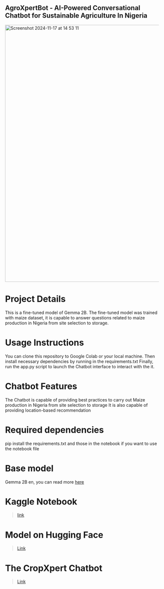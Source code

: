 ## AgroXpertBot - AI-Powered Conversational Chatbot for Sustainable Agriculture In Nigeria

<img width="842" alt="Screenshot 2024-11-17 at 14 53 11" src="https://github.com/user-attachments/assets/ccabd714-09f3-494d-bcc1-dfdd1f50a393">

# Project Details 
This is a fine-tuned model of Gemma 2B. The fine-tuned model was trained with maize dataset, it is capable to answer questions related to maize production in Nigeria from site selection to storage.


# Usage Instructions
You can clone this repository to Google Colab or your local machine.
Then install necessary dependencies by running in the requirements.txt
Finally, run the app.py script to launch the Chatbot interface to interact with the it.

# Chatbot Features
The Chatbot is capable of providing best practices to carry out Maize production in Nigeria from site selection to storage 
It is also capable of providing location-based recommendation 

# Required dependencies 
pip install the requirements.txt and those in the notebook if you want to use the notebook file

# Base model
Gemma 2B en, you can read more [here](https://ai.google.dev/gemma/docs)

# Kaggle Notebook
> [link](https://www.kaggle.com/code/yahayamkayode/fine-tuning-gemma2b-model-using-lora-and-keras)

# Model on Hugging Face
> [Link](https://huggingface.co/Justsp3cial/maize_model)

# The CropXpert Chatbot
> [Link](https://huggingface.co/spaces/Justsp3cial/CropXpert)

